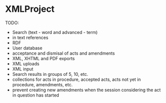 # XMLProject

TODO:
- Search (text - word and advanced - term)
- in text references
- RDF
- User database
- acceptance and dismisal of acts and amendments
- XML, XHTML and PDF exports
- XML uploads
- XML input
- Search results in groups of 5, 10, etc.
- collections for acts in procedure, accepted acts, acts not yet in procedure, amendments, etc.
- prevent creating new amendments when the session considering the act in question has started